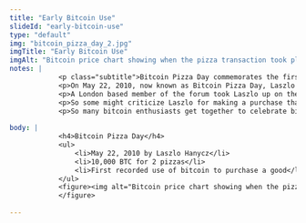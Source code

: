 ```yaml
--- 
title: "Early Bitcoin Use"
slideId: "early-bitcoin-use"
type: "default"
img: "bitcoin_pizza_day_2.jpg"
imgTitle: "Early Bitcoin Use"
imgAlt: "Bitcoin price chart showing when the pizza transaction took place"
notes: | 
            <p class="subtitle">Bitcoin Pizza Day commemorates the first documented purchase of a physical good using bitcoin. </p>
            <p>On May 22, 2010, now known as Bitcoin Pizza Day, Laszlo Hanyecz agreed to pay 10,000 Bitcoins for two delivered Papa John&apos;s pizzas. Organized on bitcointalk forum, the Florida man reached out for help. &quot;I&apos;ll pay 10,000 bitcoins for a couple of pizzas.. like maybe 2 large ones so I have some left over for the next day,&quot; Hanyecz wrote.</p>
            <p>A London based member of the forum took Laszlo up on the offer, which was a fairly savvy move even at the time, considering that 10k Bitcoin amounted to 41$ dollars and the pizza purchase cost just 25$, instantly turning this user a modest profit.</p>
            <p>So some might criticize Laszlo for making a purchase that probably doesn&apos;t look so hot in hindsight, considering the amount of Bitcoin he paid for two pizzas totaling 25$ is now worth $80,000,000. But Laszlo himself doesn&apos;t regret the purchase: He stated &quot;It wasn&apos;t like Bitcoins had any value back then, so the idea of trading them for a pizza was incredibly cool,&quot; Hanyecz told the NY Times. </p>
            <p>So many bitcoin enthusiasts get together to celebrate bitcoin pizza day by doing two of the things they love, eating pizza, and talking bitcoin.</p>
        
body: | 
            <h4>Bitcoin Pizza Day</h4>
            <ul>
                <li>May 22, 2010 by Laszlo Hanycz</li>
                <li>10,000 BTC for 2 pizzas</li>
                <li>First recorded use of bitcoin to purchase a good</li>
            </ul>
            <figure><img alt="Bitcoin price chart showing when the pizza transaction took place" src="assets/img/bitcoin_pizza_day_2.jpg" title="Early Bitcoin Use">
            </figure>
        
---
```

